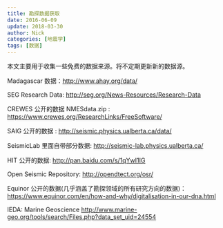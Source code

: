 ```yaml
---
title: 勘探数据获取
date: 2016-06-09
update: 2018-03-30
author: Nick
categories: [地震学]
tags: [数据]
---
```


本文主要用于收集一些免费的数据来源。将不定期更新新的数据源。

Madagascar 数据：<http://www.ahay.org/data/>

SEG Research Data: <http://seg.org/News-Resources/Research-Data>

CREWES 公开的数据 NMESdata.zip : <https://www.crewes.org/ResearchLinks/FreeSoftware/>

SAIG 公开的数据 : <http://seismic.physics.ualberta.ca/data/>

SeismicLab 里面自带部分数据: <http://seismic-lab.physics.ualberta.ca/>

HIT 公开的数据: <http://pan.baidu.com/s/1qYwI1IG>

Open Seismic Repository: <http://opendtect.org/osr/>

Equinor 公开的数据(几乎涵盖了勘探领域的所有研究方向的数据)：<https://www.equinor.com/en/how-and-why/digitalisation-in-our-dna.html>

IEDA: Marine Geoscience <http://www.marine-geo.org/tools/search/Files.php?data_set_uid=24554>

